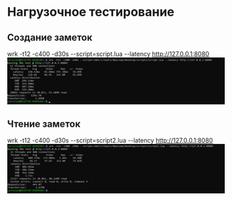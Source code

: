# Нагрузочное тестирование

## Создание заметок
wrk -t12 -c400 -d30s --script=script.lua --latency http://127.0.0.1:8080
![img.png](images/img.png)

## Чтение заметок
wrk -t12 -c400 -d30s --script=script2.lua --latency http://127.0.0.1:8080
![img_1.png](images/img_1.png)
